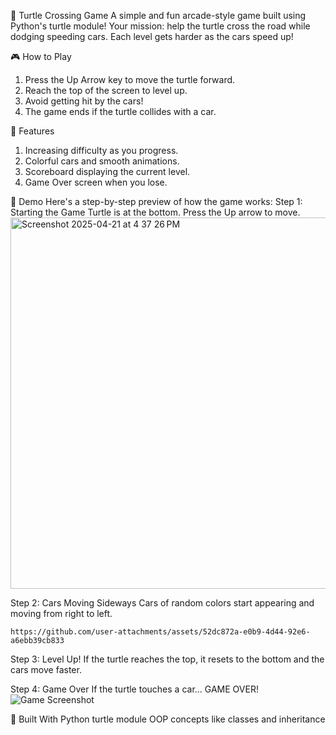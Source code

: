 🐢 Turtle Crossing Game
A simple and fun arcade-style game built using Python's turtle module!
Your mission: help the turtle cross the road while dodging speeding cars. Each level gets harder as the cars speed up!

🎮 How to Play
  1. Press the Up Arrow key to move the turtle forward.
  2. Reach the top of the screen to level up.
  3. Avoid getting hit by the cars!
  4. The game ends if the turtle collides with a car.

🚀 Features
  1. Increasing difficulty as you progress.
  2. Colorful cars and smooth animations.
  3. Scoreboard displaying the current level.
  4. Game Over screen when you lose.

📸 Demo
Here's a step-by-step preview of how the game works:
  Step 1: Starting the Game
    Turtle is at the bottom. Press the Up arrow to move.
    <img width="594" alt="Screenshot 2025-04-21 at 4 37 26 PM" src="https://github.com/user-attachments/assets/24d775ab-e567-41f5-8b05-b35046de622f" />

  Step 2: Cars Moving Sideways
    Cars of random colors start appearing and moving from right to left.
    
    https://github.com/user-attachments/assets/52dc872a-e0b9-4d44-92e6-a6ebb39cb833


  Step 3: Level Up!
    If the turtle reaches the top, it resets to the bottom and the cars move faster.
    
  Step 4: Game Over
    If the turtle touches a car... GAME OVER!
    ![Game Screenshot](https://github.com/user-attachments/assets/94ad4215-93ab-489c-a8a5-2991bbc254fe)
  

🧠 Built With
  Python turtle module
  OOP concepts like classes and inheritance
